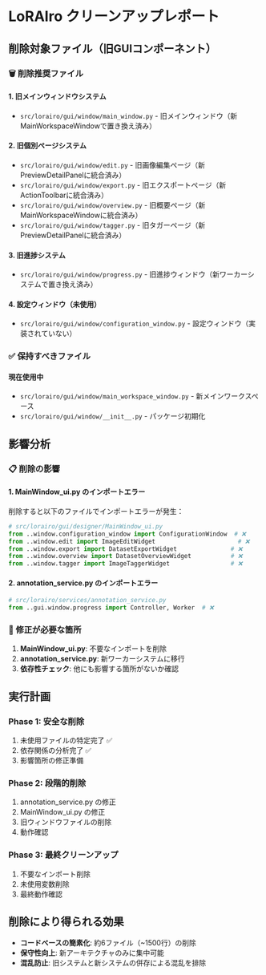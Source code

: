 # LoRAIro クリーンアップレポート

## 削除対象ファイル（旧GUIコンポーネント）

### 🗑️ 削除推奨ファイル

#### 1. 旧メインウィンドウシステム
- `src/lorairo/gui/window/main_window.py` - 旧メインウィンドウ（新MainWorkspaceWindowで置き換え済み）

#### 2. 旧個別ページシステム  
- `src/lorairo/gui/window/edit.py` - 旧画像編集ページ（新PreviewDetailPanelに統合済み）
- `src/lorairo/gui/window/export.py` - 旧エクスポートページ（新ActionToolbarに統合済み）
- `src/lorairo/gui/window/overview.py` - 旧概要ページ（新MainWorkspaceWindowに統合済み）
- `src/lorairo/gui/window/tagger.py` - 旧タガーページ（新PreviewDetailPanelに統合済み）

#### 3. 旧進捗システム
- `src/lorairo/gui/window/progress.py` - 旧進捗ウィンドウ（新ワーカーシステムで置き換え済み）

#### 4. 設定ウィンドウ（未使用）
- `src/lorairo/gui/window/configuration_window.py` - 設定ウィンドウ（実装されていない）

### ✅ 保持すべきファイル

#### 現在使用中
- `src/lorairo/gui/window/main_workspace_window.py` - 新メインワークスペース
- `src/lorairo/gui/window/__init__.py` - パッケージ初期化

## 影響分析

### 📋 削除の影響

#### 1. MainWindow_ui.py のインポートエラー
削除すると以下のファイルでインポートエラーが発生：
```python
# src/lorairo/gui/designer/MainWindow_ui.py
from ..window.configuration_window import ConfigurationWindow  # ❌
from ..window.edit import ImageEditWidget                       # ❌  
from ..window.export import DatasetExportWidget               # ❌
from ..window.overview import DatasetOverviewWidget           # ❌
from ..window.tagger import ImageTaggerWidget                 # ❌
```

#### 2. annotation_service.py のインポートエラー
```python
# src/lorairo/services/annotation_service.py
from ..gui.window.progress import Controller, Worker  # ❌
```

### 🔧 修正が必要な箇所

1. **MainWindow_ui.py**: 不要なインポートを削除
2. **annotation_service.py**: 新ワーカーシステムに移行
3. **依存性チェック**: 他にも影響する箇所がないか確認

## 実行計画

### Phase 1: 安全な削除
1. 未使用ファイルの特定完了 ✅
2. 依存関係の分析完了 ✅  
3. 影響箇所の修正準備

### Phase 2: 段階的削除
1. annotation_service.py の修正
2. MainWindow_ui.py の修正  
3. 旧ウィンドウファイルの削除
4. 動作確認

### Phase 3: 最終クリーンアップ
1. 不要なインポート削除
2. 未使用変数削除
3. 最終動作確認

## 削除により得られる効果

- **コードベースの簡素化**: 約6ファイル（~1500行）の削除
- **保守性向上**: 新アーキテクチャのみに集中可能
- **混乱防止**: 旧システムと新システムの併存による混乱を排除